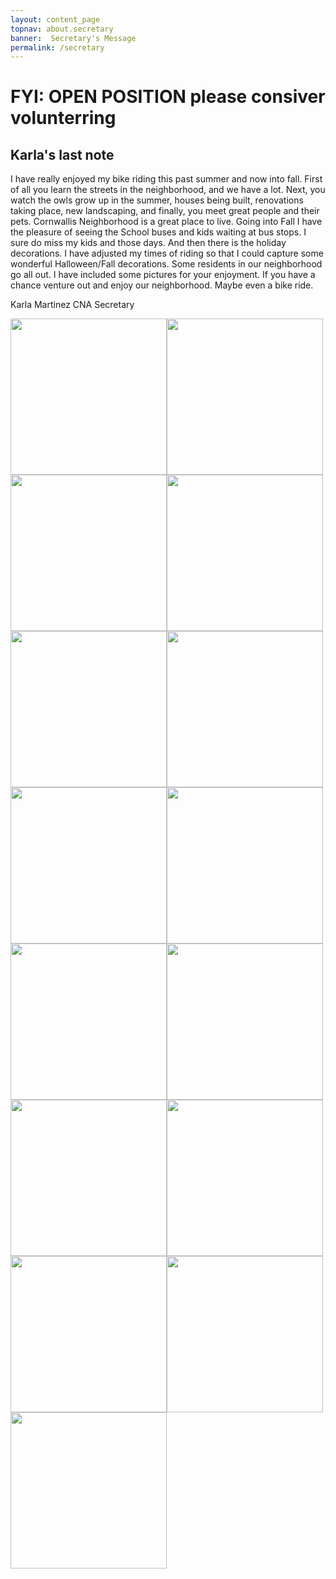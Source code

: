 ```yaml
---
layout: content_page
topnav: about.secretary
banner:  Secretary's Message
permalink: /secretary
---
```


# FYI:  OPEN POSITION please consiver volunterring


## Karla's last note

I have really enjoyed my bike riding this past summer and now into fall.  First of all you learn the streets in the neighborhood, and we have a lot.  Next, you watch the owls grow up in the summer, houses being built, renovations taking place, new landscaping, and finally, you meet great people and their pets.  Cornwallis Neighborhood is a great place to live.  Going into Fall I have the pleasure of seeing the School buses and kids waiting at bus stops.  I sure do miss my kids and those days.  And then there is the holiday decorations.  I have adjusted my times of riding so that I could capture some wonderful Halloween/Fall decorations.  Some residents in our neighborhood go all out.  I have included some pictures for your enjoyment.  If you have a chance venture out and enjoy our neighborhood.  Maybe even a bike ride.

Karla Martinez
CNA Secretary

<img src="/images/IMG_1009.png" width="250"><img src="/images/IMG_1004.png" width="250">\
<img src="/images/IMG_1011.png" width="250"><img src="/images/IMG_1012.png" width="250">\
<img src="/images/IMG_1010.png" width="250"><img src="/images/IMG_1014.png" width="250">\
<img src="/images/IMG_1017.png" width="250"><img src="/images/IMG_1018.png" width="250">\
<img src="/images/IMG_1020.png" width="250"><img src="/images/IMG_1024.png" width="250">\
<img src="/images/IMG_1025.png" width="250"><img src="/images/IMG_1037.png" width="250">\
<img src="/images/IMG_1042.png" width="250"><img src="/images/IMG_1044.png" width="250">\
<img src="/images/IMG_1084.png" width="250">
